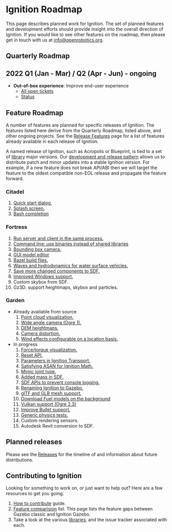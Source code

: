 # Ignition Roadmap

This page describes planned work for Ignition. The set of planned
features and development efforts should provide insight into the overall
direction of Ignition. If you would like to
see other features on the roadmap, then please get in touch with us at
info@openrobotics.org.

## Quarterly Roadmap

## 2022 Q1 (Jan - Mar) / Q2 (Apr - Jun) - ongoing

* **Out-of-box experience**: Improve end-user experience
    * [All open tickets](https://github.com/search?q=org%3Aignitionrobotics+label%3A%22OOBE+%F0%9F%93%A6%E2%9C%A8%22&state=open&type=Issues)
    * [Status](https://github.com/orgs/ignitionrobotics/projects/3?card_filter_query=label%3A%22oobe+%F0%9F%93%A6%E2%9C%A8%22)

## Feature Roadmap

A number of features are planned for specific releases of Ignition. The
features listed here derive from the Quarterly Roadmap, listed above, and other
ongoing projects.  See the [Release Features](/docs/all/release-features) page
for a list of features already available in each release of Ignition.

A named release of Ignition, such as Acropolis or Blueprint, is tied to
a set of [library](/libs) major versions. Our
[development and release pattern](/docs/all/releases) allows us to distribute
patch and minor updates into a stable Ignition version. For example, if a new
feature does not break API/ABI then we will target the feature to the oldest
compatible non-EOL release and propagate the feature forward.

### Citadel

1. [Quick start dialog.](https://github.com/gazebosim/gz-sim/issues/1252)
1. [Splash screen.](https://github.com/gazebosim/gz-gui/issues/336)
1. [Bash completion](https://github.com/gazebosim/gz-tools/issues/1)

### Fortress

1. [Run server and client in the same process.](https://github.com/gazebosim/gz-sim/pull/793)
1. [Command line: use binaries instead of shared libraries](https://github.com/gazebosim/gz-tools/issues/7)
1. [Bounding box camera.](https://github.com/gazebosim/gz-sensors/issues/135)
1. [GUI model editor](https://github.com/gazebosim/gz-sim/labels/editor)
1. [Bazel build files.](https://github.com/gazebosim/gz-bazel)
1. [Waves and hydrodynamics for water surface vehicles.](https://github.com/gazebosim/gz-sim/issues/1247)
1. [Save more changed components to SDF.](https://github.com/gazebosim/gz-sim/issues/1312)
1. [Improved Windows support.](https://github.com/search?q=org%3Aignitionrobotics+label%3AWindows&state=open&type=Issues)
1. Custom skybox from SDF.
1. Gz3D: support heightmaps, skybox and particles.

### Garden

* Already available from source
    1. [Point cloud visualization.](https://github.com/gazebosim/gz-sim/issues/1156)
    1. [Wide angle camera (Ogre 1).](https://github.com/gazebosim/gz-sensors/issues/24)
    1. [DEM heightmaps.](https://github.com/gazebosim/gz-sim/issues/235)
    1. [Camera distortion.](https://github.com/gazebosim/gz-sensors/issues/107)
    1. [Wind effects configurable on a location basis.](https://github.com/gazebosim/gz-sim/pull/1357)
* In progress
    1. [Force/torque visualization.](https://github.com/gazebosim/gz-sim/issues/1155)
    1. [Reset API.](https://github.com/gazebosim/gz-sim/issues/1107)
    1. [Parameters in Ignition Transport.](https://github.com/gazebosim/gz-sim/pull/1280)
    1. [Satisfying ASAN for Ignition Math.](https://github.com/gazebosim/gz-math/issues/370)
    1. [Mimic joint type.](https://github.com/ignitionrobotics/sdf_tutorials/pull/62)
    1. [Added mass in SDF.](https://github.com/gazebosim/gz-sim/issues/1462)
    1. [SDF APIs to prevent console logging.](https://github.com/ignitionrobotics/sdformat/issues/820)
    1. [Renaming Ignition to Gazebo.](https://community.gazebosim.org/t/a-new-era-for-gazebo/1356)
    1. [glTF and GLB mesh support.](https://github.com/gazebosim/gz-common/issues/344)
    1. [Download Fuel models on the background](https://github.com/gazebosim/gz-sim/issues/1260)
    1. [Vulkan support (Ogre 2.3)](https://github.com/gazebosim/gz-rendering/pull/553)
    1. [Improve Bullet support.](https://github.com/gazebosim/gz-physics/issues/44)
    1. [Generic physics tests.](https://github.com/gazebosim/gz-physics/issues/50)
    1. Custom rendering sensors.
    1. Autodesk Revit conversion to SDF.

## Planned releases

Please see the [Releases](/docs/all/releases) for the timeline of and information about future distributions.

## Contributing to Ignition

Looking for something to work on, or just want to help out? Here are a few
resources to get you going.

1. [How to contribute](/docs/all/contributing) guide.
1. [Feature comparision](/docs/citadel/comparison) list. This page lists the
   feature gaps between Gazebo classic and Ignition Gazebo.
1. Take a look at the various [libraries](/libs), and the issue tracker
   associated with each.
